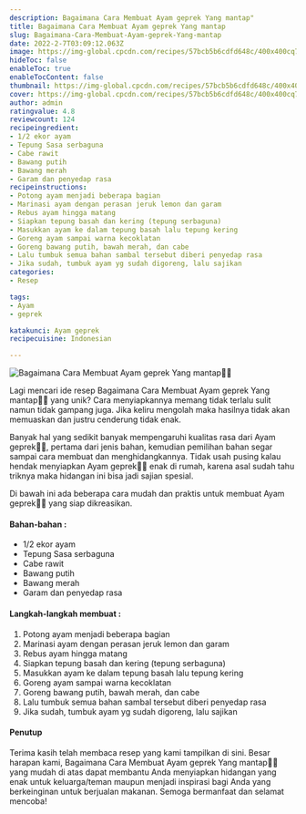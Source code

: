 ```yaml
---
description: Bagaimana Cara Membuat Ayam geprek Yang mantap"
title: Bagaimana Cara Membuat Ayam geprek Yang mantap
slug: Bagaimana-Cara-Membuat-Ayam-geprek-Yang-mantap
date: 2022-2-7T03:09:12.063Z
image: https://img-global.cpcdn.com/recipes/57bcb5b6cdfd648c/400x400cq70/photo.jpg
hideToc: false
enableToc: true
enableTocContent: false
thumbnail: https://img-global.cpcdn.com/recipes/57bcb5b6cdfd648c/400x400cq70/photo.jpg
cover: https://img-global.cpcdn.com/recipes/57bcb5b6cdfd648c/400x400cq70/photo.jpg
author: admin
ratingvalue: 4.8
reviewcount: 124
recipeingredient:
- 1/2 ekor ayam
- Tepung Sasa serbaguna
- Cabe rawit
- Bawang putih
- Bawang merah
- Garam dan penyedap rasa
recipeinstructions:
- Potong ayam menjadi beberapa bagian
- Marinasi ayam dengan perasan jeruk lemon dan garam
- Rebus ayam hingga matang
- Siapkan tepung basah dan kering (tepung serbaguna)
- Masukkan ayam ke dalam tepung basah lalu tepung kering
- Goreng ayam sampai warna kecoklatan
- Goreng bawang putih, bawah merah, dan cabe
- Lalu tumbuk semua bahan sambal tersebut diberi penyedap rasa
- Jika sudah, tumbuk ayam yg sudah digoreng, lalu sajikan
categories:
- Resep

tags:
- Ayam
- geprek

katakunci: Ayam geprek
recipecuisine: Indonesian

---
```


![Bagaimana Cara Membuat Ayam geprek Yang mantap👩‍🍳](https://img-global.cpcdn.com/recipes/57bcb5b6cdfd648c/400x400cq70/photo.jpg)

Lagi mencari ide resep Bagaimana Cara Membuat Ayam geprek Yang mantap👩‍🍳 yang unik? Cara menyiapkannya memang tidak terlalu sulit namun tidak gampang juga. Jika keliru mengolah maka hasilnya tidak akan memuaskan dan justru cenderung tidak enak.

Banyak hal yang sedikit banyak mempengaruhi kualitas rasa dari Ayam geprek👩‍🍳, pertama dari jenis bahan, kemudian pemilihan bahan segar sampai cara membuat dan menghidangkannya. Tidak usah pusing kalau hendak menyiapkan Ayam geprek👩‍🍳 enak di rumah, karena asal sudah tahu triknya maka hidangan ini bisa jadi sajian spesial.

Di bawah ini ada beberapa cara mudah dan praktis untuk membuat Ayam geprek👩‍🍳 yang siap dikreasikan.

<!--inarticleads1-->

#### Bahan-bahan :

- 1/2 ekor ayam
- Tepung Sasa serbaguna
- Cabe rawit
- Bawang putih
- Bawang merah
- Garam dan penyedap rasa

<!--inarticleads2-->

#### Langkah-langkah membuat :

1. Potong ayam menjadi beberapa bagian
1. Marinasi ayam dengan perasan jeruk lemon dan garam
1. Rebus ayam hingga matang
1. Siapkan tepung basah dan kering (tepung serbaguna)
1. Masukkan ayam ke dalam tepung basah lalu tepung kering
1. Goreng ayam sampai warna kecoklatan
1. Goreng bawang putih, bawah merah, dan cabe
1. Lalu tumbuk semua bahan sambal tersebut diberi penyedap rasa
1. Jika sudah, tumbuk ayam yg sudah digoreng, lalu sajikan

#### Penutup

Terima kasih telah membaca resep yang kami tampilkan di sini. Besar harapan kami, Bagaimana Cara Membuat Ayam geprek Yang mantap👩‍🍳 yang mudah di atas dapat membantu Anda menyiapkan hidangan yang enak untuk keluarga/teman maupun menjadi inspirasi bagi Anda yang berkeinginan untuk berjualan makanan. Semoga bermanfaat dan selamat mencoba!